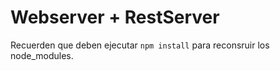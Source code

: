 # Webserver + RestServer

Recuerden que deben ejecutar `npm install` para reconsruir los node_modules.
